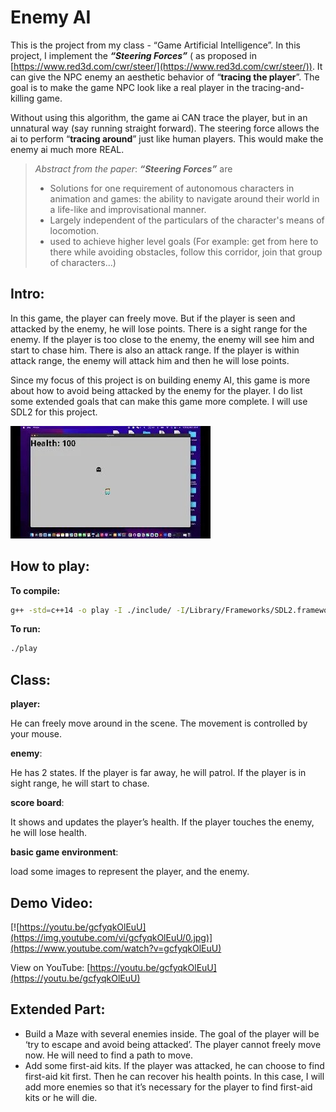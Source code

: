 # Enemy AI


This is the project from my class - “Game Artificial Intelligence”. In this project, I implement the ***“Steering Forces”*** ( as proposed in [https://www.red3d.com/cwr/steer/](https://www.red3d.com/cwr/steer/)). It can give the NPC enemy an aesthetic behavior of “**tracing the player**”. The goal is to make the game NPC look like a real player in the tracing-and-killing game. 

Without using this algorithm, the game ai CAN trace the player, but in an unnatural way (say running straight forward). The steering force allows the ai to perform “**tracing around**” just like human players. This would make the enemy ai much more REAL.
<br>

> *Abstract from the paper*: ***“Steering Forces”*** are
> * Solutions for one requirement of autonomous characters in animation and games: the ability to navigate around their world in a life-like and improvisational manner. 
> * Largely independent of the particulars of the character's means of locomotion. 
> * used to achieve higher level goals (For example: get from here to there while avoiding obstacles, follow this corridor, join that group of characters...)


## Intro:

In this game, the player can freely move. But if the player is seen and attacked by the
enemy, he will lose points. There is a sight range for the enemy. If the player is too close
to the enemy, the enemy will see him and start to chase him. There is also an attack
range. If the player is within attack range, the enemy will attack him and then he will lose
points. 

Since my focus of this project is on building enemy AI, this game is more about
how to avoid being attacked by the enemy for the player. I do list some extended goals that can make this game more complete. I will use SDL2 for this project.

 

![game.jpg](game.jpg)

## How to play:

**To compile:**

```bash
g++ -std=c++14 -o play -I ./include/ -I/Library/Frameworks/SDL2.framework/Headers ./*.cpp -F/Library/Frameworks -framework SDL2 -I/Library/Frameworks/SDL2_image.framework/Headers -F/Library/Frameworks -framework SDL2_image -lSDL2_ttf
```

**To run:**

```bash
./play
```

## Class:

**player:** 

He can freely move around in the scene. The movement is controlled by your mouse.

**enemy**: 

He has 2 states. If the player is far away, he will patrol. If the player is in sight range, he will start to chase.

**score board**:

It shows and updates the player’s health. If the player touches the enemy, he will lose health.

**basic game environment**: 

load some images to represent the player, and the enemy.

## Demo Video:

[![https://youtu.be/gcfyqkOlEuU](https://img.youtube.com/vi/gcfyqkOlEuU/0.jpg)](https://www.youtube.com/watch?v=gcfyqkOlEuU)

View on YouTube: [https://youtu.be/gcfyqkOlEuU](https://youtu.be/gcfyqkOlEuU)

## **Extended Part:**

- Build a Maze with several enemies inside. The goal of the player will be ‘try to escape and avoid being attacked’. The player cannot freely move now. He will need to find a path to move.
- Add some first-aid kits. If the player was attacked, he can choose to find first-aid kit first. Then he can recover his health points. In this case, I will add more enemies so that it’s necessary for the player to find first-aid kits or he will die.
